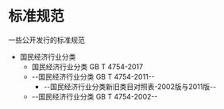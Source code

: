 # 标准规范
一些公开发行的标准规范
* 国民经济行业分类
  * 国民经济行业分类 GB T 4754-2017
  * --国民经济行业分类 GB T 4754-2011--
    * --国民经济行业分类新旧类目对照表-2002版与2011版--
  * --国民经济行业分类 GB T 4754-2002--
